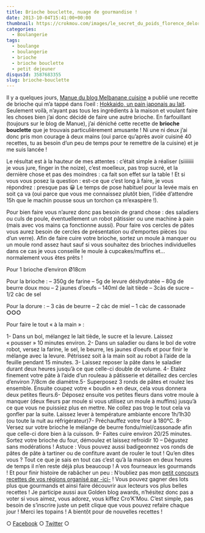 ```yaml
---
title: Brioche bouclette, nuage de gourmandise !
date: 2013-10-04T15:41:00+00:00
thumbnail: https://crokmou.com/images/le_secret_du_poids_florence_delorme_gif_crokmou.gif
categories:
  - Boulangerie
tags:
  - boulange
  - boulangerie
  - brioche
  - brioche bouclette
  - petit dejeuner
disqusId: 3587683355
slug: brioche-bouclette
---
```


Il y a quelques jours, [Manue du blog Melbanane cuisine](http://melbananecuisine.over-blog.com/) a publié une recette de brioche qui m’a tappé dans l’oeil : [Hokkaido, un pain japonais au lait](http://melbananecuisine.over-blog.com/article-hokkaido-pain-japonais-au-lait-120366566.html). Seulement voilà, n’ayant pas tous les ingrédients à la maison et voulant faire les choses bien j’ai donc décidé de faire une autre brioche. En farfouillant (toujours sur le blog de Manue), j’ai déniché cette recette de **brioche bouclette** que je trouvais particulièrement amusante ! Ni une ni deux j’ai donc pris mon courage à deux mains (oui parce qu’après avoir cuisiné 40 recettes, tu as besoin d’un peu de temps pour te remettre de la cuisine) et je me suis lancée !

Le résultat est à la hauteur de mes attentes : c’était simple à réaliser (siiiiiiii je vous jure, finger in the noize), c’est moelleux, pas trop sucré, et la dernière chose et pas des moindres : ca fait son effet sur la table ! Et si vous vous posez la question : est-ce que c’est long à faire, je vous répondrez : presque pas 😀 Le temps de pose habituel pour la levée mais en soit ça va (oui parce que vous me connaissez plutôt bien, l’idée d’attendre 15h que le machin pousse sous un torchon ça m’exaspère !).

Pour bien faire vous n’aurez donc pas besoin de grand chose : des saladiers ou culs de poule, éventuellement un robot pâtissier ou une machine à pain (mais avec vos mains ça fonctionne aussi). Pour faire vos cercles de pâtes vous aurez besoin de cercles de présentation ou d’emportes pièces (ou d’un verre). Afin de faire cuire votre brioche, sortez un moule à manquer ou un moule rond assez haut sauf si vous souhaitez des brioches individuelles dans ce cas je vous conseille le moule à cupcakes/muffins et… normalement vous êtes prêts !

Pour 1 brioche d’environ Ø18cm

Pour la brioche :
– 350g de farine
– 5g de levure déshydratée
– 80g de beurre doux mou
– 2 jaunes d’oeufs
– 140ml de lait tiède
– 3càs de sucre
– 1/2 càc de sel

Pour la dorure : – 3 càs de beurre – 2 càc de miel – 1 càc de cassonade **○○○**

Pour faire le tout « à la main » :

1- Dans un bol, mélangez le lait tiède, le sucre et la levure. Laissez « pousser » 10 minutes environ. 2- Dans un saladier ou dans le bol de votre robot, versez la farine, le sel, le beurre, les jaunes d’oeufs et pour finir le mélange avec la levure. Pétrissez soit à la main soit au robot à l’aide de la feuille pendant 15 minutes. 3- Laissez reposer la pâte dans le saladier durant deux heures jusqu’à ce que celle-ci double de volume. 4- Etalez finement votre pâte à l’aide d’un rouleau à pâtisserie et détaillez des cercles d’environ 7/8cm de diamètre.5- Superposez 3 ronds de pâtes et roulez les ensemble. Ensuite coupez votre « boudin » en deux, cela vous donnera deux petites fleurs.6- Déposez ensuite vos petites fleurs dans votre moule à manquer (deux fleurs par moule si vous utilisez un moule à muffins) jusqu’à ce que vous ne puissiez plus en mettre. Ne collez pas trop le tout cela va gonfler par la suite. Laissez lever à température ambiante encore 1h/1h30 (ou toute la nuit au réfrigérateur)7- Préchauffez votre four à 180°C. 8- Versez sur votre brioche le mélange de beurre fondu/miel/cassonade afin que celle-ci dore bien à la cuisson. 9- Faites cuire environ 20/25 minutes. Sortez votre brioche du four, démoulez et laissez refroidir 10 – Dégustez sans modérations ! Astuce : Vous pouvez aussi badigeonnez vos ronds de pâtes de pâte à tartiner ou de confiture avant de rouler le tout ! Qu’en dites vous ? Tout ce que je sais en tout cas c’est qu’à la maison en deux heures de temps il n’en reste déjà plus beaucoup ! A vos fourneaux les gourmands ! Et pour finir histoire de rabâcher un peu : N‘oubliez pas mon [petit concours recettes de vos régions organisé par -ici-](http://www.crokmou.com/2013/09/1000-merci-et-un-concours.html) ! Vous pouvez gagner des lots plus que gourmands et ainsi faire découvrir aux lecteurs vos plus belles recettes !  Je participe aussi aux Golden blog awards, n’hésitez donc pas a voter si vous aimez, vous adorez, vous kiffez Cro’K’Mou. C’est simple, pas besoin de s’inscrire juste un petit clique que vous pouvez refaire chaque jour !  Merci les topains ! A bientôt pour de nouvelles recettes !

○ [Facebook](https://www.facebook.com/crokmou.blog) ○ [Twitter](https://twitter.com/Crokmou) ○

 